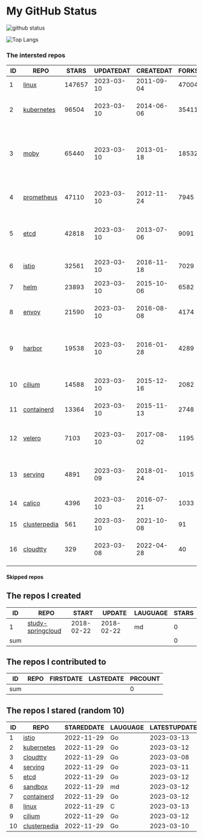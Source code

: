 # My GitHub Status

<img src="https://github-readme-stats-1.yihong0618.vercel.app/api?username=daoqingniu&show_icons=true&&&hide_title=true&count_private=true" alt="github status" />

![Top Langs](https://github-readme-stats-1.yihong0618.vercel.app/api/top-langs/?username=daoqingniu&layout=compact)

<!--START_SECTION:github_repos-->
### The intersted repos
| ID |                              REPO                               | STARS  | UPDATEDAT  | CREATEDAT  | FORKSCOUNT |                                              DESCRIPTIONS                                              |
|----|-----------------------------------------------------------------|--------|------------|------------|------------|--------------------------------------------------------------------------------------------------------|
|  1 | [linux](https://github.com/torvalds/linux)                      | 147657 | 2023-03-10 | 2011-09-04 |      47004 | Linux kernel source tree                                                                               |
|  2 | [kubernetes](https://github.com/kubernetes/kubernetes)          |  96504 | 2023-03-10 | 2014-06-06 |      35411 | Production-Grade Container Scheduling and Management                                                   |
|  3 | [moby](https://github.com/moby/moby)                            |  65440 | 2023-03-10 | 2013-01-18 |      18532 | Moby Project - a collaborative project for the container ecosystem to assemble container-based systems |
|  4 | [prometheus](https://github.com/prometheus/prometheus)          |  47110 | 2023-03-10 | 2012-11-24 |       7945 | The Prometheus monitoring system and time series database.                                             |
|  5 | [etcd](https://github.com/etcd-io/etcd)                         |  42818 | 2023-03-10 | 2013-07-06 |       9091 | Distributed reliable key-value store for the most critical data of a distributed system                |
|  6 | [istio](https://github.com/istio/istio)                         |  32561 | 2023-03-10 | 2016-11-18 |       7029 | Connect, secure, control, and observe services.                                                        |
|  7 | [helm](https://github.com/helm/helm)                            |  23893 | 2023-03-10 | 2015-10-06 |       6582 | The Kubernetes Package Manager                                                                         |
|  8 | [envoy](https://github.com/envoyproxy/envoy)                    |  21590 | 2023-03-10 | 2016-08-08 |       4174 | Cloud-native high-performance edge/middle/service proxy                                                |
|  9 | [harbor](https://github.com/goharbor/harbor)                    |  19538 | 2023-03-10 | 2016-01-28 |       4289 | An open source trusted cloud native registry project that stores, signs, and scans content.            |
| 10 | [cilium](https://github.com/cilium/cilium)                      |  14588 | 2023-03-10 | 2015-12-16 |       2082 | eBPF-based Networking, Security, and Observability                                                     |
| 11 | [containerd](https://github.com/containerd/containerd)          |  13364 | 2023-03-10 | 2015-11-13 |       2748 | An open and reliable container runtime                                                                 |
| 12 | [velero](https://github.com/vmware-tanzu/velero)                |   7103 | 2023-03-10 | 2017-08-02 |       1195 | Backup and migrate Kubernetes applications and their persistent volumes                                |
| 13 | [serving](https://github.com/knative/serving)                   |   4891 | 2023-03-09 | 2018-01-24 |       1015 | Kubernetes-based, scale-to-zero, request-driven compute                                                |
| 14 | [calico](https://github.com/projectcalico/calico)               |   4396 | 2023-03-10 | 2016-07-21 |       1033 | Cloud native networking and network security                                                           |
| 15 | [clusterpedia](https://github.com/clusterpedia-io/clusterpedia) |    561 | 2023-03-10 | 2021-10-08 |         91 | The Encyclopedia of Kubernetes clusters                                                                |
| 16 | [cloudtty](https://github.com/cloudtty/cloudtty)                |    329 | 2023-03-08 | 2022-04-28 |         40 | A Friendly Kubernetes CloudShell (Web Terminal) !                                                      |



#### Skipped repos
<!--END_SECTION:github_repos-->

<!--START_SECTION:my_github-->
## The repos I created
| ID  |                                 REPO                                 |   START    |   UPDATE   | LAUGUAGE | STARS |
|-----|----------------------------------------------------------------------|------------|------------|----------|-------|
|   1 | [study-springcloud](https://github.com/daoqingniu/study-springcloud) | 2018-02-22 | 2018-02-22 | md       |     0 |
| sum |                                                                      |            |            |          |     0 |

## The repos I contributed to
| ID  | REPO | FIRSTDATE | LASTEDATE | PRCOUNT |
|-----|------|-----------|-----------|---------|
| sum |      |           |           |       0 |

## The repos I stared (random 10)
| ID |                              REPO                               | STAREDDATE | LAUGUAGE | LATESTUPDATE |
|----|-----------------------------------------------------------------|------------|----------|--------------|
|  1 | [istio](https://github.com/istio/istio)                         | 2022-11-29 | Go       | 2023-03-13   |
|  2 | [kubernetes](https://github.com/kubernetes/kubernetes)          | 2022-11-29 | Go       | 2023-03-12   |
|  3 | [cloudtty](https://github.com/cloudtty/cloudtty)                | 2022-11-29 | Go       | 2023-03-08   |
|  4 | [serving](https://github.com/knative/serving)                   | 2022-11-29 | Go       | 2023-03-11   |
|  5 | [etcd](https://github.com/etcd-io/etcd)                         | 2022-11-29 | Go       | 2023-03-12   |
|  6 | [sandbox](https://github.com/cncf/sandbox)                      | 2022-11-29 | md       | 2023-03-12   |
|  7 | [containerd](https://github.com/containerd/containerd)          | 2022-11-29 | Go       | 2023-03-12   |
|  8 | [linux](https://github.com/torvalds/linux)                      | 2022-11-29 | C        | 2023-03-13   |
|  9 | [cilium](https://github.com/cilium/cilium)                      | 2022-11-29 | Go       | 2023-03-12   |
| 10 | [clusterpedia](https://github.com/clusterpedia-io/clusterpedia) | 2022-11-29 | Go       | 2023-03-10   |

<!--END_SECTION:my_github-->
